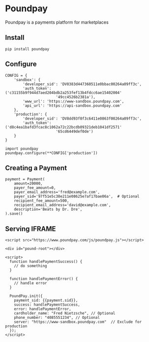 Poundpay
=====

Poundpay is a payments platform for marketplaces

Install
-------

    pip install poundpay



Configure
---------

    CONFIG = {
        'sandbox': {
            'developer_sid': 'DV0383d447360511e0bbac00264a09ff3c',
            'auth_token': ('c31155b9f944d7aed204bdb2a253fef13b4fdcc6ae15402004'
                           '49cc4526b2381a'),
            'www_url': 'https://www-sandbox.poundpay.com',
            'api_url': 'https://api-sandbox.poundpay.com'
        },
        'production': {
            'developer_sid': 'DV8dd93f0f3c6411e0863f00264a09ff3c',
            'auth_token': ('d8c4ea1bafd3fcac8c1062a72c22bcdb09321deb1041df2571'
                           '65cd6449def0de')
        }
    }

    import poundpay
    poundpay.configure(**CONFIG['production'])


Creating a Payment
-----------------

    payment = Payment(
        amount=20000,
        payer_fee_amount=0,
        payer_email_address='fred@example.com',
        payer_sid='97f51e5c38e211e08625e7af17bae06a',  # Optional
        recipient_fee_amount=500,
        recipient_email_address='david@example.com',
        description='Beats by Dr. Dre',
    ).save()


Serving IFRAME
--------------

    <script src="https://www.poundpay.com/js/poundpay.js"></script>

    <div id="pound-root"></div>

    <script>
      function handlePaymentSuccess() {
        // do something
      }

      function handlePaymentError() {
        // handle error
      }

      PoundPay.init({
        payment_sid: {{payment.sid}},
        success: handlePaymentSuccess,
        error: handlePaymentError,
        cardholder_name: "Fred Nietzsche", // Optional
        phone_number: "4085551234", // Optional
        server: "https://www-sandbox.poundpay.com"  // Exclude for production
      });
    </script>
